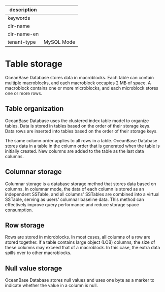|description||
|---|---|
|keywords||
|dir-name||
|dir-name-en||
|tenant-type|MySQL Mode|

# Table storage

OceanBase Database stores data in macroblocks. Each table can contain multiple macroblocks, and each macroblock occupies 2 MB of space. A macroblock contains one or more microblocks, and each microblock stores one or more rows.

## Table organization

OceanBase Database uses the clustered index table model to organize tables. Data is stored in tables based on the order of their storage keys. Data rows are inserted into tables based on the order of their storage keys.

The same column order applies to all rows in a table. OceanBase Database stores data in a table in the column order that is generated when the table is initially created. New columns are added to the table as the last data columns.

## Columnar storage

Columnar storage is a database storage method that stores data based on columns. In columnar mode, the data of each column is stored as an independent SSTable, and all columns' SSTables are combined into a virtual SSTable, serving as users' columnar baseline data. This method can effectively improve query performance and reduce storage space consumption.

## Row storage

Rows are stored in microblocks. In most cases, all columns of a row are stored together. If a table contains large object (LOB) columns, the size of these columns may exceed that of a macroblock. In this case, the extra data spills over to other macroblocks.

## Null value storage

OceanBase Database stores null values and uses one byte as a marker to indicate whether the value in a column is null.
